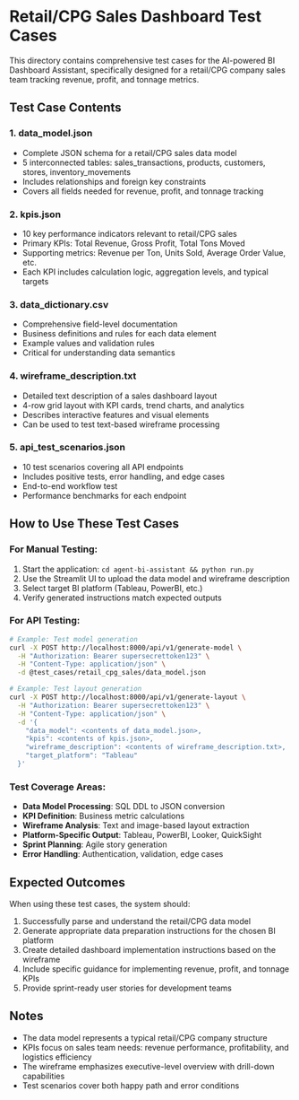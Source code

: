 # Retail/CPG Sales Dashboard Test Cases

This directory contains comprehensive test cases for the AI-powered BI Dashboard Assistant, specifically designed for a retail/CPG company sales team tracking revenue, profit, and tonnage metrics.

## Test Case Contents

### 1. **data_model.json**
- Complete JSON schema for a retail/CPG sales data model
- 5 interconnected tables: sales_transactions, products, customers, stores, inventory_movements
- Includes relationships and foreign key constraints
- Covers all fields needed for revenue, profit, and tonnage tracking

### 2. **kpis.json**
- 10 key performance indicators relevant to retail/CPG sales
- Primary KPIs: Total Revenue, Gross Profit, Total Tons Moved
- Supporting metrics: Revenue per Ton, Units Sold, Average Order Value, etc.
- Each KPI includes calculation logic, aggregation levels, and typical targets

### 3. **data_dictionary.csv**
- Comprehensive field-level documentation
- Business definitions and rules for each data element
- Example values and validation rules
- Critical for understanding data semantics

### 4. **wireframe_description.txt**
- Detailed text description of a sales dashboard layout
- 4-row grid layout with KPI cards, trend charts, and analytics
- Describes interactive features and visual elements
- Can be used to test text-based wireframe processing

### 5. **api_test_scenarios.json**
- 10 test scenarios covering all API endpoints
- Includes positive tests, error handling, and edge cases
- End-to-end workflow test
- Performance benchmarks for each endpoint

## How to Use These Test Cases

### For Manual Testing:
1. Start the application: `cd agent-bi-assistant && python run.py`
2. Use the Streamlit UI to upload the data model and wireframe description
3. Select target BI platform (Tableau, PowerBI, etc.)
4. Verify generated instructions match expected outputs

### For API Testing:
```bash
# Example: Test model generation
curl -X POST http://localhost:8000/api/v1/generate-model \
  -H "Authorization: Bearer supersecrettoken123" \
  -H "Content-Type: application/json" \
  -d @test_cases/retail_cpg_sales/data_model.json

# Example: Test layout generation
curl -X POST http://localhost:8000/api/v1/generate-layout \
  -H "Authorization: Bearer supersecrettoken123" \
  -H "Content-Type: application/json" \
  -d '{
    "data_model": <contents of data_model.json>,
    "kpis": <contents of kpis.json>,
    "wireframe_description": <contents of wireframe_description.txt>,
    "target_platform": "Tableau"
  }'
```

### Test Coverage Areas:
- **Data Model Processing**: SQL DDL to JSON conversion
- **KPI Definition**: Business metric calculations
- **Wireframe Analysis**: Text and image-based layout extraction
- **Platform-Specific Output**: Tableau, PowerBI, Looker, QuickSight
- **Sprint Planning**: Agile story generation
- **Error Handling**: Authentication, validation, edge cases

## Expected Outcomes

When using these test cases, the system should:
1. Successfully parse and understand the retail/CPG data model
2. Generate appropriate data preparation instructions for the chosen BI platform
3. Create detailed dashboard implementation instructions based on the wireframe
4. Include specific guidance for implementing revenue, profit, and tonnage KPIs
5. Provide sprint-ready user stories for development teams

## Notes
- The data model represents a typical retail/CPG company structure
- KPIs focus on sales team needs: revenue performance, profitability, and logistics efficiency
- The wireframe emphasizes executive-level overview with drill-down capabilities
- Test scenarios cover both happy path and error conditions
